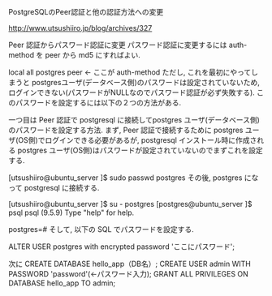 PostgreSQLのPeer認証と他の認証方法への変更

http://www.utsushiiro.jp/blog/archives/327

Peer 認証からパスワード認証に変更
パスワード認証に変更するには auth-method を peer から md5 にすればよい.

local   all             postgres                              peer ← ここが auth-method
ただし, これを最初にやってしまうと postgresユーザ(データベース側)のパスワードは設定されていないため, ログインできない(パスワードがNULLなのでパスワード認証が必ず失敗する). このパスワードを設定するには以下の２つの方法がある.

一つ目は Peer 認証で postgresql に接続してpostgres ユーザ(データベース側)のパスワードを設定する方法. まず, Peer 認証で接続するために postgres ユーザ(OS側)でログインできる必要があるが, postgresql インストール時に作成される postgres ユーザ(OS側)はパスワードが設定されていないのでまずこれを設定する.

[utsushiiro@ubuntu_server ]$ sudo passwd postgres
その後, postgres になって postgresql に接続する.

[utsushiiro@ubuntu_server ]$ su - postgres
[postgres@ubuntu_server ]$ psql
psql (9.5.9)
Type "help" for help.

postgres=#
そして, 以下の SQL でパスワードを設定する.

ALTER USER postgres with encrypted password 'ここにパスワード';


次に
CREATE DATABASE hello_app（DB名）;
CREATE USER admin WITH PASSWORD 'password'(←パスワード入力);
GRANT ALL PRIVILEGES ON DATABASE hello_app TO admin;
